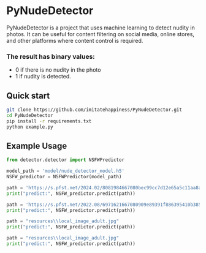 

# PyNudeDetector

PyNudeDetector is a project that uses machine learning to detect nudity in photos. It can be useful for content filtering on social media, online stores, and other platforms where content control is required.

### The result has binary values: 
* 0 if there is no nudity in the photo
* 1 if nudity is detected.

## Quick start
```bash
git clone https://github.com/imitatehappiness/PyNudeDetector.git
cd PyNudeDetector
pip install -r requirements.txt
python example.py 
```
## Example Usage

```python
from detector.detector import NSFWPredictor

model_path = 'model/nude_detector_model.h5'
NSFW_predictor = NSFWPredictor(model_path)

path = 'https://s.pfst.net/2024.02/8081984667080bec99cc7d12e65a5c11aa8a70ef9cefc_b.jpg'
print("predict:", NSFW_predictor.predict(path))

path = 'https://s.pfst.net/2022.08/6971621667080909e89391f886395410b385c888ab881_b.jpg'
print("predict:", NSFW_predictor.predict(path))

path = "resources\\local_image_adult.jpg"
print("predict:", NSFW_predictor.predict(path))

path = "resources\\local_image_adult.jpg"
print("predict:", NSFW_predictor.predict(path))

```

